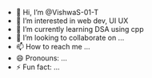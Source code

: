 - 👋 Hi, I’m @VishwaS-01-T
- 👀 I’m interested in web dev, UI UX
- 🌱 I’m currently learning DSA using cpp
- 💞️ I’m looking to collaborate on ...
- 📫 How to reach me ... 
- 😄 Pronouns: ...
- ⚡ Fun fact: ...

<!---
VishwaS-01-T/VishwaS-01-T is a ✨ special ✨ repository because its `README.md` (this file) appears on your GitHub profile.
You can click the Preview link to take a look at your changes.
--->
